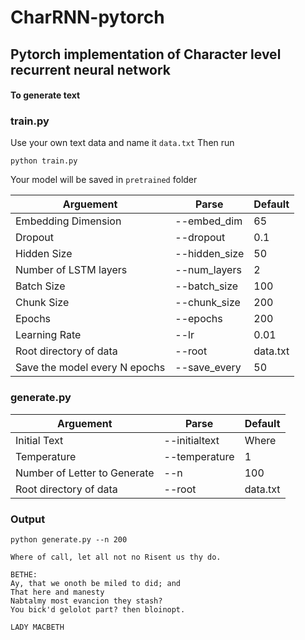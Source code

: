 # CharRNN-pytorch

## Pytorch implementation of Character level recurrent neural network
#### To generate text

### train.py 

Use your own text data and name it `data.txt`
Then run 
```
python train.py
```

Your model will be saved in `pretrained` folder

| Arguement | Parse | Default |
| ----------- | ----------- | ----------- |
| Embedding Dimension | --embed_dim | 65 |
| Dropout | --dropout | 0.1 |
| Hidden Size | --hidden_size | 50 |
| Number of LSTM layers | --num_layers | 2 |
| Batch Size | --batch_size | 100 |
| Chunk Size | --chunk_size | 200 |
| Epochs | --epochs | 200 |
| Learning Rate | --lr | 0.01 |
| Root directory of data | --root | data.txt |
| Save the model every N epochs | --save_every | 50 |

### generate.py 

| Arguement | Parse | Default |
| ----------- | ----------- | ----------- |
| Initial Text | --initialtext | Where |
| Temperature | --temperature | 1 |
| Number of Letter to Generate | --n | 100 |
| Root directory of data | --root | data.txt |


### Output

```
python generate.py --n 200

Where of call, let all not no Risent us thy do.

BETHE:
Ay, that we onoth be miled to did; and
That here and manesty
Nabtalmy most evancion they stash?
You bick'd gelolot part? then bloinopt.        

LADY MACBETH

```








